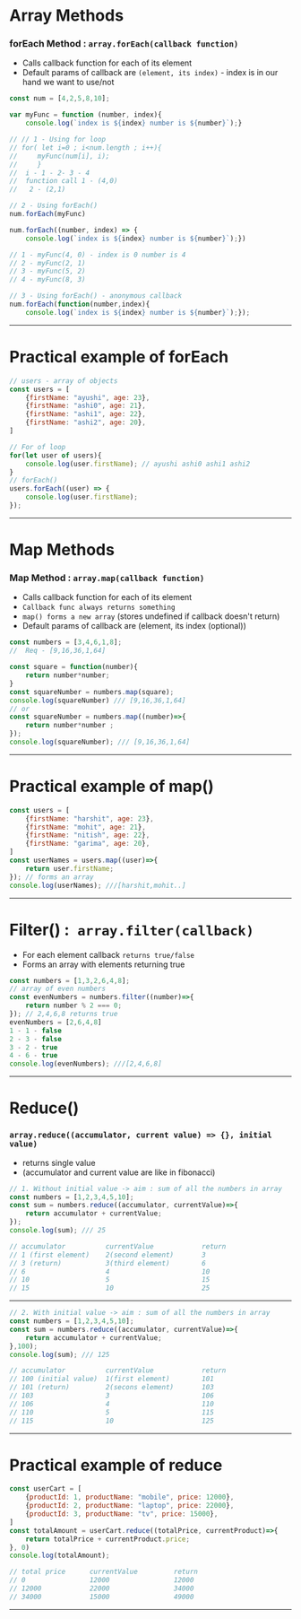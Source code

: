 # Array Methods

### forEach Method : `array.forEach(callback function)`
* Calls callback function for each of its element
* Default params of callback are `(element, its index)` - index is in our hand we want to use/not
```js
const num = [4,2,5,8,10];

var myFunc = function (number, index){
    console.log(`index is ${index} number is ${number}`);}

// // 1 - Using for loop
// for( let i=0 ; i<num.length ; i++){ 
//     myFunc(num[i], i); 
//     }
//  i - 1 - 2- 3 - 4
//  function call 1 - (4,0)
//   2 - (2,1)

// 2 - Using forEach()
num.forEach(myFunc)

num.forEach((number, index) => {
    console.log(`index is ${index} number is ${number}`);})

// 1 - myFunc(4, 0) - index is 0 number is 4
// 2 - myFunc(2, 1)
// 3 - myFunc(5, 2)
// 4 - myFunc(8, 3)

// 3 - Using forEach() - anonymous callback
num.forEach(function(number,index){
    console.log(`index is ${index} number is ${number}`);});
```
---
# Practical example of forEach

```js
// users - array of objects
const users = [
    {firstName: "ayushi", age: 23},
    {firstName: "ashi0", age: 21},
    {firstName: "ashi1", age: 22},
    {firstName: "ashi2", age: 20},
]

// For of loop
for(let user of users){
    console.log(user.firstName); // ayushi ashi0 ashi1 ashi2
}
// forEach()
users.forEach((user) => {
    console.log(user.firstName);
});
```
---
# Map Methods

### Map Method : `array.map(callback function)`
* Calls callback function for each of its element
* `Callback func always returns something`
* `map() forms a new array` (stores undefined if callback doesn't return)
* Default params of callback are (element, its index (optional))
```js
const numbers = [3,4,6,1,8];
//  Req - [9,16,36,1,64]

const square = function(number){
    return number*number;
}
const squareNumber = numbers.map(square);
console.log(squareNumber) /// [9,16,36,1,64]
// or
const squareNumber = numbers.map((number)=>{
    return number*number ;
});
console.log(squareNumber); /// [9,16,36,1,64]
```
---

# Practical example of map()
```js
const users = [
    {firstName: "harshit", age: 23},
    {firstName: "mohit", age: 21},
    {firstName: "nitish", age: 22},
    {firstName: "garima", age: 20},
]
const userNames = users.map((user)=>{
    return user.firstName;
}); // forms an array
console.log(userNames); ///[harshit,mohit..]
```
---
# Filter() :` array.filter(callback)`
* For each element callback `returns true/false`
* Forms an array with elements returning true

```js
const numbers = [1,3,2,6,4,8];
// array of even numbers
const evenNumbers = numbers.filter((number)=>{
    return number % 2 === 0;
}); // 2,4,6,8 returns true
evenNumbers = [2,6,4,8]
1 - 1 - false
2 - 3 - false
3 - 2 - true
4 - 6 - true
console.log(evenNumbers); ///[2,4,6,8]
```
--- 
# Reduce() 
### `array.reduce((accumulator, current value) => {}, initial value)`
* returns single value
* (accumulator and current value are like in fibonacci)
```js
// 1. Without initial value -> aim : sum of all the numbers in array 
const numbers = [1,2,3,4,5,10];
const sum = numbers.reduce((accumulator, currentValue)=>{
    return accumulator + currentValue;
});
console.log(sum); /// 25

// accumulator          currentValue            return 
// 1 (first element)    2(second element)       3 
// 3 (return)           3(third element)        6
// 6                    4                       10
// 10                   5                       15
// 15                   10                      25
```
---
```js
// 2. With initial value -> aim : sum of all the numbers in array 
const numbers = [1,2,3,4,5,10];
const sum = numbers.reduce((accumulator, currentValue)=>{
    return accumulator + currentValue;
},100);
console.log(sum); /// 125

// accumulator          currentValue            return 
// 100 (initial value)  1(first element)        101
// 101 (return)         2(secons element)       103 
// 103                  3                       106
// 106                  4                       110
// 110                  5                       115
// 115                  10                      125
```
---
# Practical example of reduce
```js
const userCart = [
    {productId: 1, productName: "mobile", price: 12000},
    {productId: 2, productName: "laptop", price: 22000},
    {productId: 3, productName: "tv", price: 15000},
]
const totalAmount = userCart.reduce((totalPrice, currentProduct)=>{
    return totalPrice + currentProduct.price;
}, 0)
console.log(totalAmount);

// total price      currentValue         return 
// 0                12000                12000
// 12000            22000                34000
// 34000            15000                49000
```
---
